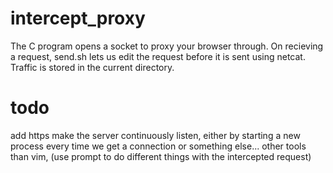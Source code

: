 # intercept_proxy
The C program opens a socket to proxy your browser through.  On recieving a request, send.sh lets us edit the request before it is sent using netcat.  Traffic is stored in the current directory.

# todo
add https
make the server continuously listen, either by starting a new process every time we get a connection or something else...
other tools than vim, (use prompt to do different things with the intercepted request)
